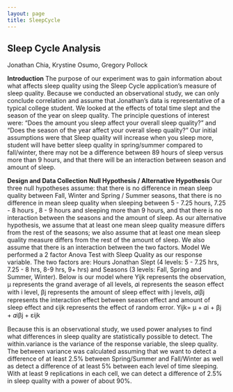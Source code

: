 ```yaml
---
layout: page
title: SleepCycle
---
```


## Sleep Cycle Analysis 
Jonathan Chia, Krystine Osumo, Gregory Pollock 


 

**Introduction** 
The purpose of our experiment was to gain information about what affects sleep quality using the Sleep Cycle application’s measure of sleep quality. Because we conducted an observational study, we can only conclude correlation and assume that Jonathan’s data is representative of a typical college student. We looked at the effects of total time slept and the season of the year on sleep quality. The principle questions of interest were: “Does the amount you sleep affect your overall sleep quality?” and “Does the season of the year affect your overall sleep quality?” Our initial assumptions were that Sleep quality will increase when you sleep more, student will have better sleep quality in spring/summer compared to fall/winter, there may not be a difference between 89 hours of sleep versus more than 9 hours, and that there will be an interaction between season and amount of sleep. 
 
**Design and Data Collection**
**Null Hypothesis / Alternative Hypothesis** Our three null hypotheses assume: that there is no difference in mean sleep quality between Fall, Winter and Spring / Summer seasons, that there is no difference in mean sleep quality when sleeping between 5 - 7.25 hours, 7.25 - 8 hours , 8 - 9 hours  and sleeping more than 9 hours, and that there is no interaction between the seasons and the amount of sleep.  As our alternative hypothesis, we assume that at least one mean sleep quality measure differs from the rest of the seasons; we also assume that at least one mean sleep quality measure differs from the rest of the amount of sleep. We also assume that there is an interaction between the two factors.    Model We performed a 2 factor Anova Test with Sleep Quality as our response variable. The two factors are: Hours Jonathan Slept (4 levels: 5 - 7.25 hrs, 7.25 - 8 hrs, 8-9 hrs, 9+ hrs) and Seasons (3 levels: Fall, Spring and Summer, Winter). Below is our model where Yijk represents the observation, μ represents the grand average of all levels, 𝛼i  represents the season effect with i level, βj represents the amount of sleep effect with j levels, 𝛼iβj  represents the interaction effect between season effect and amount of sleep effect and εijk  represents the effect of random error. 
Yijk= μ + 𝛼i + βj + 𝛼iβj + εijk 
 
Because this is an observational study, we used power analyses to find what differences in sleep quality are statistically possible to detect. The within.variance is the variance of the response variable, the sleep quality. The between variance was calculated assuming that we want to detect a difference of at least 2.5% between Spring/Summer and Fall/Winter as well as detect a difference of at least 5% between each level of time sleeping.  With at least 9 replications in each cell, we can detect a difference of 2.5% in sleep quality with a power of about 90%. 


